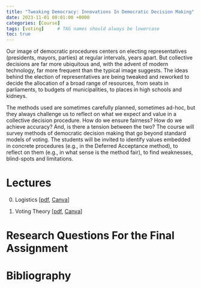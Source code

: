 ```yaml
---
title: "Tweaking Democracy: Innovations In Democratic Decision Making"
date: 2023-11-01 00:01:00 +0000
categories: [Course]
tags: [voting]     # TAG names should always be lowercase
toc: true
---
```



Our image of democratic procedures centers on electing representatives (presidents, mayors, parties) 
at regular intervals, years apart. 
But collective decisions are far more ubiquitous and, with the advent of modern technology, 
far more frequent than the typical image suggests. 
The ideas behind the election of representatives are being tweaked and reworked to decide 
the allocation of a broad range of resources, 
from seats in parliaments, to budgets of municipalities, to places in high schools and kidneys. 

The methods used are sometimes carefully planned, sometimes ad-hoc, but they always challenge us to reflect on what we expect and value in a collective decision procedure. 
How do we ensure fairness? How do we achieve accuracy? And, is there a tension between the two?
The course will survey methods of democratic decision making that go beyond standard models of voting. 
The students will be invited to identify values embedded in concrete procedures (e.g., in the Deferred Acceptance method), 
to reflect on them (e.g., in what sense is the method fair), to find weaknesses, blind-spots and limitations.

# Lectures
0. Logistics 
    [[pdf](/content/teaching/2023-tweaking-democracy/00-logistics.pdf), 
    [Canva](https://www.canva.com/design/DAFzmLcXo10/ADrQhyYsXa2NTzYnP5qr7Q/edit?utm_content=DAFzmLcXo10&utm_campaign=designshare&utm_medium=link2&utm_source=sharebutton)]

1. Voting Theory
    [[pdf](/content/teaching/2023-tweaking-democracy/01-voting.pdf), 
    [Canva](https://www.canva.com/design/DAFzmFGBED8/Pq8tdM9e-95pHbgOdqKCEA/edit?utm_content=DAFzmFGBED8&utm_campaign=designshare&utm_medium=link2&utm_source=sharebutton)]


# Research Questions For the Final Assignment

# Bibliography


